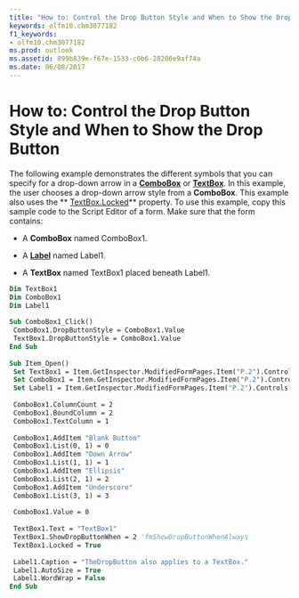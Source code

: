 ```yaml
---
title: "How to: Control the Drop Button Style and When to Show the Drop Button"
keywords: olfm10.chm3077182
f1_keywords:
- olfm10.chm3077182
ms.prod: outlook
ms.assetid: 899b839e-f67e-1533-c0b6-28206e9af74a
ms.date: 06/08/2017
---
```



# How to: Control the Drop Button Style and When to Show the Drop Button

The following example demonstrates the different symbols that you can specify for a drop-down arrow in a  **[ComboBox](combobox-object-outlook-forms-script.md)** or **[TextBox](textbox-object-outlook-forms-script.md)**. In this example, the user chooses a drop-down arrow style from a  **ComboBox**. This example also uses the  ** [TextBox.Locked](olktextbox-locked-property-outlook.md)** property. To use this example, copy this sample code to the Script Editor of a form. Make sure that the form contains:


- A  **ComboBox** named ComboBox1.
    
- A  **[Label](label-object-outlook-forms-script.md)** named Label1.
    
- A  **TextBox** named TextBox1 placed beneath Label1.
    

```vb
Dim TextBox1 
Dim ComboBox1 
Dim Label1 
 
Sub ComboBox1_Click() 
 ComboBox1.DropButtonStyle = ComboBox1.Value 
 TextBox1.DropButtonStyle = ComboBox1.Value 
End Sub 
 
Sub Item_Open() 
 Set TextBox1 = Item.GetInspector.ModifiedFormPages.Item("P.2").Controls("TextBox1") 
 Set ComboBox1 = Item.GetInspector.ModifiedFormPages.Item("P.2").Controls("ComboBox1") 
 Set Label1 = Item.GetInspector.ModifiedFormPages.Item("P.2").Controls("Label1") 
 
 ComboBox1.ColumnCount = 2 
 ComboBox1.BoundColumn = 2 
 ComboBox1.TextColumn = 1 
 
 ComboBox1.AddItem "Blank Button" 
 ComboBox1.List(0, 1) = 0 
 ComboBox1.AddItem "Down Arrow" 
 ComboBox1.List(1, 1) = 1 
 ComboBox1.AddItem "Ellipsis" 
 ComboBox1.List(2, 1) = 2 
 ComboBox1.AddItem "Underscore" 
 ComboBox1.List(3, 1) = 3 
 
 ComboBox1.Value = 0 
 
 TextBox1.Text = "TextBox1" 
 TextBox1.ShowDropButtonWhen = 2 'fmShowDropButtonWhenAlways 
 TextBox1.Locked = True 
 
 Label1.Caption = "TheDropButton also applies to a TextBox." 
 Label1.AutoSize = True 
 Label1.WordWrap = False 
End Sub
```


